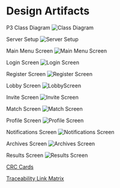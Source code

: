 # Design Artifacts
P3 Class Diagram
![Class Diagram](https://github.com/CS414-Runtime-Terrors/cs414-f20-runtimeterrors/blob/master/pictures/P3%20class%20diagram.png)

Server Setup
![Server Setup](https://github.com/CS414-Runtime-Terrors/cs414-f20-runtimeterrors/blob/master/pictures/multi-server-setup.png)

Main Menu Screen
![Main Menu Screen](https://github.com/CS414-Runtime-Terrors/cs414-f20-runtimeterrors/blob/master/pictures/MainMenuScreen.PNG)

Login Screen
![Login Screen](https://github.com/CS414-Runtime-Terrors/cs414-f20-runtimeterrors/blob/master/pictures/LoginScreen.PNG)

Register Screen
![Register Screen](https://github.com/CS414-Runtime-Terrors/cs414-f20-runtimeterrors/blob/master/pictures/RegisterScreen.PNG)

Lobby Screen
![LobbyScreen](https://github.com/CS414-Runtime-Terrors/cs414-f20-runtimeterrors/blob/master/pictures/LobbyScreen.PNG)

Invite Screen
![Invite Screen](https://github.com/CS414-Runtime-Terrors/cs414-f20-runtimeterrors/blob/master/pictures/InviteScreen.PNG)

Match Screen
![Match Screen](https://github.com/CS414-Runtime-Terrors/cs414-f20-runtimeterrors/blob/master/pictures/MatchScreen.PNG)

Profile Screen
![Profile Screen](https://github.com/CS414-Runtime-Terrors/cs414-f20-runtimeterrors/blob/master/pictures/Profile%20Screen.PNG)

Notifications Screen
![Notifications Screen](https://github.com/CS414-Runtime-Terrors/cs414-f20-runtimeterrors/blob/master/pictures/Notifications%20Screen.png)

Archives Screen
![Archives Screen](https://github.com/CS414-Runtime-Terrors/cs414-f20-runtimeterrors/blob/master/pictures/Archives%20Screen.png)

Results Screen
![Results Screen](https://github.com/CS414-Runtime-Terrors/cs414-f20-runtimeterrors/blob/master/pictures/Results%20Screen.png)

[CRC Cards](https://github.com/CS414-Runtime-Terrors/cs414-f20-runtimeterrors/blob/master/deliverables/CRC%20Cards.pdf)

[Traceability Link Matrix](https://github.com/CS414-Runtime-Terrors/cs414-f20-runtimeterrors/blob/master/deliverables/cs414-f20-runtimeterrors-Traceability_Matrix.pdf)
